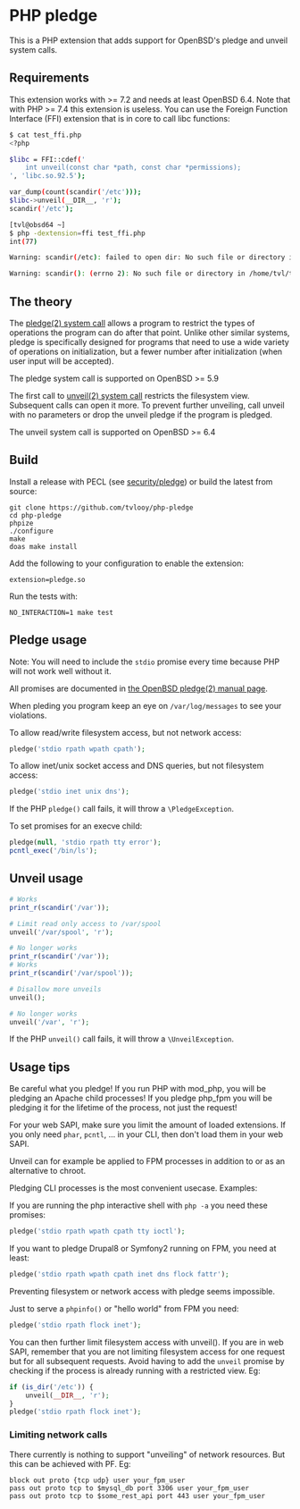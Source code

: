 # PHP pledge

This is a PHP extension that adds support for OpenBSD's pledge and unveil system calls.

## Requirements

This extension works with >= 7.2 and needs at least OpenBSD 6.4. Note that with PHP >= 7.4 this extension is useless.
You can use the Foreign Function Interface (FFI) extension that is in core to call libc functions:

```bash
$ cat test_ffi.php                      
<?php

$libc = FFI::cdef('
    int unveil(const char *path, const char *permissions);
', 'libc.so.92.5');

var_dump(count(scandir('/etc')));
$libc->unveil(__DIR__, 'r');
scandir('/etc');

[tvl@obsd64 ~]
$ php -dextension=ffi test_ffi.php      
int(77)

Warning: scandir(/etc): failed to open dir: No such file or directory in /home/tvl/test_ffi.php on line 9

Warning: scandir(): (errno 2): No such file or directory in /home/tvl/test_ffi.php on line 9
```

## The theory

The [pledge(2) system call](http://man.openbsd.org/OpenBSD-current/man2/pledge.2) allows a program to restrict the types
of operations the program can do after that point. Unlike other similar systems, pledge is specifically designed for
programs that need to use a wide variety of operations on initialization, but a fewer number after initialization (when
user input will be accepted).

The pledge system call is supported on OpenBSD >= 5.9

The first call to [unveil(2) system call](http://man.openbsd.org/OpenBSD-current/man2/unveil.2) restricts the filesystem
view. Subsequent calls can open it more. To prevent further unveiling, call unveil with no parameters or drop the unveil
pledge if the program is pledged.

The unveil system call is supported on OpenBSD >= 6.4

## Build

Install a release with PECL (see [security/pledge](https://pecl.php.net/package/pledge)) or build the latest from source:

```
git clone https://github.com/tvlooy/php-pledge
cd php-pledge
phpize
./configure
make
doas make install
```

Add the following to your configuration to enable the extension:

```
extension=pledge.so
```

Run the tests with:

```
NO_INTERACTION=1 make test
```

## Pledge usage

Note: You will need to include the ```stdio``` promise every time because PHP will not work well without it.

All promises are documented in [the OpenBSD pledge(2) manual page](http://man.openbsd.org/OpenBSD-current/man2/pledge.2).

When pleding you program keep an eye on ```/var/log/messages``` to see your violations.

To allow read/write filesystem access, but not network access:

```php
pledge('stdio rpath wpath cpath');
```

To allow inet/unix socket access and DNS queries, but not filesystem access:

```php
pledge('stdio inet unix dns');
```

If the PHP ```pledge()``` call fails, it will throw a ```\PledgeException```.

To set promises for an execve child:

```php
pledge(null, 'stdio rpath tty error');
pcntl_exec('/bin/ls');
```

## Unveil usage

```php
# Works
print_r(scandir('/var'));

# Limit read only access to /var/spool
unveil('/var/spool', 'r');

# No longer works
print_r(scandir('/var'));
# Works
print_r(scandir('/var/spool'));

# Disallow more unveils
unveil();

# No longer works
unveil('/var', 'r');

```

If the PHP ```unveil()``` call fails, it will throw a ```\UnveilException```.

## Usage tips

Be careful what you pledge! If you run PHP with mod_php, you will be pledging an Apache child processes! If you pledge
php_fpm you will be pledging it for the lifetime of the process, not just the request!

For your web SAPI, make sure you limit the amount of loaded extensions. If you only need ```phar```, ```pcntl```, ...
in your CLI, then don't load them in your web SAPI.

Unveil can for example be applied to FPM processes in addition to or as an alternative to chroot.

Pledging CLI processes is the most convenient usecase. Examples:

If you are running the php interactive shell with ```php -a``` you need these promises:

```php
pledge('stdio rpath wpath cpath tty ioctl');
```

If you want to pledge Drupal8 or Symfony2 running on FPM, you need at least:

```php
pledge('stdio rpath wpath cpath inet dns flock fattr');
```

Preventing filesystem or network access with pledge seems impossible.

Just to serve a ```phpinfo()``` or "hello world" from FPM you need:

```php
pledge('stdio rpath flock inet');
```

You can then further limit filesystem access with unveil(). If you are in web SAPI, remember that you are not limiting
filesystem access for one request but for all subsequent requests. Avoid having to add the ```unveil``` promise by checking
if the process is already running with a restricted view. Eg:

```php
if (is_dir('/etc')) {
    unveil(__DIR__, 'r');
}
pledge('stdio rpath flock inet');
```

### Limiting network calls

There currently is nothing to support "unveiling" of network resources. But this can be achieved with PF. Eg:

```
block out proto {tcp udp} user your_fpm_user
pass out proto tcp to $mysql_db port 3306 user your_fpm_user
pass out proto tcp to $some_rest_api port 443 user your_fpm_user
```
